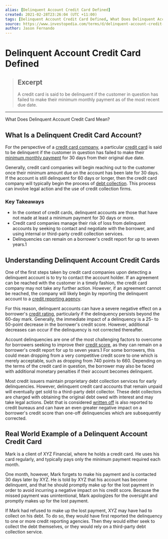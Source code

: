 ```yaml
---
alias: [Delinquent Account Credit Card Defined]
created: 2021-02-28T23:26:04 (UTC +11:00)
tags: [Delinquent Account Credit Card Defined, What Does Delinquent Account Credit Card Mean?]
source: https://www.investopedia.com/terms/d/delinquent-account-credit-card.asp
author: Jason Fernando
---
```


# Delinquent Account Credit Card Defined

> ## Excerpt
> A credit card is said to be delinquent if the customer in question has failed to make their minimum monthly payment as of the most recent due date.

---

What Does Delinquent Account Credit Card Mean?
## What Is a Delinquent Credit Card Account?

For the perspective of a [credit card company](https://www.investopedia.com/articles/stocks/09/credit-card-company-invest.asp), a particular [credit card](https://www.investopedia.com/terms/c/creditcard.asp) is said to be delinquent if the customer in question has failed to make their [minimum monthly payment](https://www.investopedia.com/terms/m/minimum-monthly-payment.asp) for 30 days from their original due date.

Generally, credit card companies will begin reaching out to the customer once their minimum amount due on the account has been late for 30 days. If the account is still delinquent for 60 days or longer, then the credit card company will typically begin the process of [debt collection](https://www.investopedia.com/terms/d/debt-collector.asp). This process can involve legal action and the use of credit collection firms.

### Key Takeaways

-   In the context of credit cards, delinquent accounts are those that have not made at least a minimum payment for 30 days or more.
-   Credit card companies manage their risk of loss from delinquent accounts by seeking to contact and negotiate with the borrower, and using internal or third-party credit collection services.
-   Delinquencies can remain on a borrower's credit report for up to seven years.1

## Understanding Delinquent Account Credit Cards

One of the first steps taken by credit card companies upon detecting a delinquent account is to try to contact the account holder. If an agreement can be reached with the customer in a timely fashion, the credit card company may not take any further action. However, if an agreement cannot be reached, the company will likely begin by reporting the delinquent account to a [credit reporting agency](https://www.investopedia.com/terms/c/credit-reporting-agency.asp).

For this reason, delinquent accounts can have a severe negative effect on a borrower's [credit rating](https://www.investopedia.com/terms/c/creditrating.asp), particularly if the delinquency persists beyond the 60-day mark. Generally, the immediate impact of a delinquency is a 25- to 50-point decrease in the borrower's credit score. However, additional decreases can occur if the delinquency is not corrected thereafter.

Account delinquencies are one of the most challenging factors to overcome for borrowers seeking to improve their [credit score](https://www.investopedia.com/terms/c/credit_score.asp), as they can remain on a borrower's credit report for up to seven years.1 For some borrowers, this could mean dropping from a very competitive credit score to one which is merely acceptable, such as dropping from 740 points to 660. Depending on the terms of the credit card in question, the borrower may also be faced with additional monetary penalties if their account becomes delinquent.

Most credit issuers maintain proprietary debt collection services for early delinquencies. However, delinquent credit card accounts that remain unpaid will eventually get sold to a third-party debt collector. These debt collectors are charged with obtaining the original debt owed with interest and may take legal actions. Debt that is considered [written off](https://www.investopedia.com/terms/w/write-off.asp) is also reported to credit bureaus and can have an even greater negative impact on a borrower's credit score than one-off delinquencies which are subsequently corrected.

## Real World Example of a Delinquent Account Credit Card

Mark is a client of XYZ Financial, where he holds a credit card. He uses his card regularly, and typically pays only the minimum payment required each month.

One month, however, Mark forgets to make his payment and is contacted 30 days later by XYZ. He is told by XYZ that his account has become delinquent, and that he should promptly make up for the lost payment in order to avoid incurring a negative impact on his credit score. Because the missed payment was unintentional, Mark apologizes for the oversight and promptly makes up for the lost payment.

If Mark had refused to make up the lost payment, XYZ may have had to collect on his debt. To do so, they would have first reported the delinquency to one or more credit reporting agencies. Then they would either seek to collect the debt themselves, or they would rely on a third-party debt collection service.
